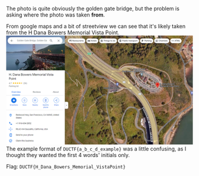 The photo is quite obviously the golden gate bridge, but the problem is asking where the photo was taken **from**.

From google maps and a bit of streetview we can see that it's likely taken from the H Dana Bowers Memorial Vista Point.
![](attachments/Pasted%20image%2020230903150215.png)The example format of `DUCTF{a_b_c_d_example}` was a little confusing, as I thought they wanted the first 4 words' initials only.

Flag: `DUCTF{H_Dana_Bowers_Memorial_VistaPoint}`